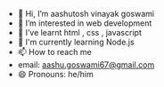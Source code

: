 - 👋 Hi, I’m aashutosh vinayak goswami
- 👀 I’m interested in web development
- 🌱 I’ve learnt html , css , javascript
- 🧧 I'm currently learning Node.js
- 📫 How to reach me
- email: aashu.goswami67@gmail.com
- 😄 Pronouns: he/him

